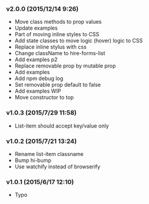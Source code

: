 ### v2.0.0	(2015/12/14 9:26)
* Move class methods to prop values
* Update examples
* Part of moving inline styles to CSS
* Add state classes to move logic (hover) logic to CSS
* Replace inline stylus with css
* Change className to hire-forms-list
* Add examples p2
* Replace removable prop by mutable prop
* Add examples
* Add npm debug log
* Set removable prop default to false
* Add examples WIP
* Move constructor to top

### v1.0.3	(2015/7/29 11:58)
* List-item should accept key/value only

### v1.0.2	(2015/7/21 13:24)
* Rename list-item classname
* Bump hi-bump
* Use watchify instead of browserify

### v1.0.1	(2015/6/17 12:10)
* Typo

